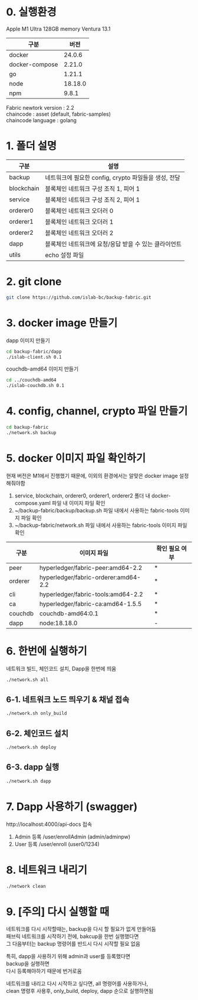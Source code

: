 # 0. 실행환경

Apple M1 Ultra
128GB memory
Ventura 13.1

| 구분           | 버전    |
| -------------- | ------- |
| docker         | 24.0.6  |
| docker-compose | 2.21.0  |
| go             | 1.21.1  |
| node           | 18.18.0 |
| npm            | 9.8.1   |

Fabric newtork version : 2.2  
chaincode : asset (default, fabric-samples)  
chaincode language : golang

# 1. 폴더 설명

| 구분       | 설명                                                  |
| ---------- | ----------------------------------------------------- |
| backup     | 네트워크에 필요한 config, crypto 파일들을 생성, 전달  |
| blockchain | 블록체인 네트워크 구성 조직 1, 피어 1                 |
| service    | 블록체인 네트워크 구성 조직 2, 피어 1                 |
| orderer0   | 블록체인 네트워크 오더러 0                            |
| orderer1   | 블록체인 네트워크 오더러 1                            |
| orderer2   | 블록체인 네트워크 오더러 2                            |
| dapp       | 블록체인 네트워크에 요청/응답 받을 수 있는 클라이언트 |
| utils      | echo 설정 파일                                        |

# 2. git clone

```bash
git clone https://github.com/islab-bc/backup-fabric.git
```

# 3. docker image 만들기

dapp 이미지 만들기

```bash
cd backup-fabric/dapp
./islab-client.sh 0.1
```

couchdb-amd64 이미지 만들기

```bash
cd ../couchdb-amd64
./islab-couchdb.sh 0.1
```

# 4. config, channel, crypto 파일 만들기

```bash
cd backup-fabric
./network.sh backup
```

# 5. docker 이미지 파일 확인하기

현재 버전은 M1에서 진행했기 때문에, 이외의 환경에서는 알맞은 docker image 설정해줘야함

1. service, blockchain, orderer0, orderer1, orderer2 폴더 내 docker-compose.yaml 파일 내 이미지 파일 확인
2. ~/backup-fabric/backup/backup.sh 파일 내에서 사용하는 fabric-tools 이미지 파일 확인
3. ~/backup-fabric/network.sh 파일 내에서 사용하는 fabric-tools 이미지 파일 확인

| 구분    | 이미지 파일                          | 확인 필요 여부 |
| ------- | ------------------------------------ | -------------- |
| peer    | hyperledger/fabric-peer:amd64-2.2    | \*             |
| orderer | hyperledger/fabric-orderer:amd64-2.2 | \*             |
| cli     | hyperledger/fabric-tools:amd64-2.2   | \*             |
| ca      | hyperledger/fabric-ca:amd64-1.5.5    | \*             |
| couchdb | couchdb-amd64:0.1                    | \*             |
| dapp    | node:18.18.0                         | \-             |

# 6. 한번에 실행하기

네트워크 빌드, 체인코드 설치, Dapp을 한번에 띄움

```bash
./network.sh all
```

## 6-1. 네트워크 노드 띄우기 & 채널 접속

```bash
./network.sh only_build
```

## 6-2. 체인코드 설치

```bash
./network.sh deploy
```

## 6-3. dapp 실행

```bash
./network.sh dapp
```

# 7. Dapp 사용하기 (swagger)

http://localhost:4000/api-docs 접속

1. Admin 등록 /user/enrollAdmin (admin/adminpw)
2. User 등록 /user/enroll (user0/1234)

# 8. 네트워크 내리기

```bash
./network clean
```

# 9. [주의] 다시 실행할 때

네트워크를 다시 시작할때는, backup을 다시 할 필요가 없게 만들어둠  
패브릭 네트워크를 시작하기 전에, bakcup을 한번 실행했다면  
그 다음부터는 backup 명령어를 반드시 다시 시작할 필요 없음

특히, dapp을 사용하기 위해 admin과 user를 등록했다면  
backup을 실행하면  
다시 등록해야하기 때문에 번거로움

네트워크를 내리고 다시 시작하고 싶다면,
all 명령어를 사용하거나,  
clean 명령후 사용후, only_build, deploy, dapp 순으로 실행하면됨
